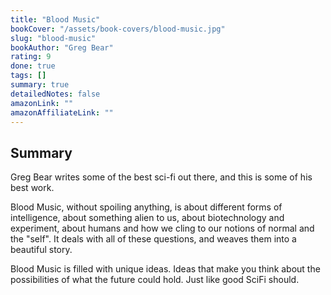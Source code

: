 ```yaml
---
title: "Blood Music"
bookCover: "/assets/book-covers/blood-music.jpg"
slug: "blood-music"
bookAuthor: "Greg Bear"
rating: 9
done: true
tags: []
summary: true
detailedNotes: false
amazonLink: ""
amazonAffiliateLink: ""
---
```


## Summary

Greg Bear writes some of the best sci-fi out there, and this is some of his best work. 

Blood Music, without spoiling anything, is about different forms of intelligence, about something alien to us, about biotechnology and experiment, about humans and how we cling to our notions of normal and the "self". It deals with all of these questions, and weaves them into a beautiful story.

Blood Music is filled with unique ideas. Ideas that make you think about the possibilities of what the future could hold. Just like good SciFi should.